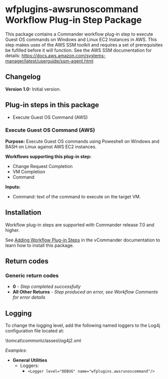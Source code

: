 # wfplugins-awsrunoscommand Workflow Plug-in Step Package

This package contains a Commander workflow plug-in step to execute Guest OS commands on Windows and Linux EC2 Instances in AWS. 
This step makes uses of the AWS SSM toolkit and requires a set of prerequisites be fufilled before it will function. See the AWS SSM documentation for details: https://docs.aws.amazon.com/systems-manager/latest/userguide/ssm-agent.html

## Changelog

**Version 1.0:** Initial version.

## Plug-in steps in this package
+ Execute Guest OS Command (AWS)

### Execute Guest OS Command (AWS)
**Purpose:** Execute Guest OS commands using Poweshell on Windows and BASH on Linux against AWS EC2 instances.

**Workflows supporting this plug-in step:**

  * Change Request Completion
  * VM Completion
  * Command

**Inputs:**
  * Command: text of the command to execute on the target VM.

## Installation

Workflow plug-in steps are supported with Commander release 7.0 and higher. 

See [Adding Workflow Plug-in Steps](https://docs.embotics.com/vCommander/Using-Plug-In-WF-Steps.htm#Adding) in the vCommander documentation to learn how to install this package. 

## Return codes

### Generic return codes
+ **0** - *Step completed successfully*
+ **All Other Returns** - *Step produced an error, see Workflow Comments for error details*

## Logging
To change the logging level, add the following named loggers to the Log4j configuration file located at: 

<vcommander-install>\tomcat\common\classes\log4j2.xml 

*Examples*:

+ **General Utilities**
    + Loggers:
      + `<Logger level="DEBUG" name="wfplugins.awsrunoscommand"/>`

